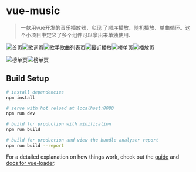 # vue-music

> 一款用vue开发的音乐播放器，实现 了顺序播放、随机播放、单曲循环。这个小项目中定义了多个组件可以拿出来单独使用.

![首页](https://github.com/lipengchao/vue-music/raw/master/static/首页.png)![歌词页](https://github.com/lipengchao/vue-music/raw/master/static/歌词页.png)![歌手歌曲列表页](https://github.com/lipengchao/vue-music/raw/master/static/歌手歌曲列表页.png)![最近播放](https://github.com/lipengchao/vue-music/raw/master/static/最近播放.png)![榜单页](https://github.com/lipengchao/vue-music/raw/master/static/榜单页.png)![播放页](https://github.com/lipengchao/vue-music/raw/master/static/播放页.png)

![榜单页](https://github.com/lipengchao/vue-music/raw/master/static/榜单页.png)![榜单页](https://github.com/lipengchao/vue-music/raw/master/static/榜单页.png)

## Build Setup

``` bash
# install dependencies
npm install

# serve with hot reload at localhost:8080
npm run dev

# build for production with minification
npm run build

# build for production and view the bundle analyzer report
npm run build --report
```

For a detailed explanation on how things work, check out the [guide](http://vuejs-templates.github.io/webpack/) and [docs for vue-loader](http://vuejs.github.io/vue-loader).

